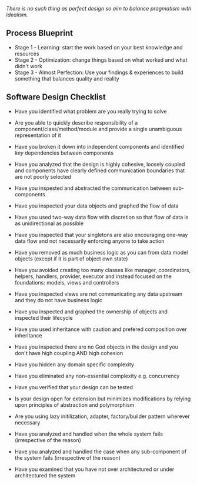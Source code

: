 *There is no such thing as perfect design so aim to balance pragmatism with idealism.*

## Process Blueprint 

- Stage 1 - Learning: start the work based on your best knowledge and resources
- Stage 2 - Optimization: change things based on what worked and what didn't work
- Stage 3 - Almost Perfection: Use your findings & experiences to build something that balances quality and reality

## Software Design Checklist

- Have you identified what problem are you really trying to solve

- Are you able to quickly describe responsibility of a component/class/method/module and provide a single unambiguous representation of it

- Have you broken it down into independent components and identified *key* dependencies between components 

- Have you analyzed that the design is highly cohesive, loosely coupled and components have clearly defined communication boundaries that are not poorly selected

- Have you inspested and abstracted the communication between sub-components

- Have you inspected your data objects and graphed the flow of data

- Have you used two-way data flow with discretion so that flow of data is as unidirectional as possible

- Have you inspected that your singletons are also encouraging one-way data flow and not necessarily enforcing anyone to take action

- Have you removed as much business logic as you can from data model objects (except if it is part of object own state)

- Have you avoided creating too many classes like manager, coordinators, helpers, handlers, provider, executor and instead focused on the foundations: models, views and controllers

- Have you inspected views are not communicating any data upstream and they do not have business logic

- Have you inspected and graphed the ownership of objects and inspected their lifecycle

- Have you used inheritance with caution and prefered composition over inheritance

- Have you inspected there are no God objects in the design and you don't have high coupling AND high cohesion

- Have you hidden any domain specific complexity 

- Have you eliminated any non-essential complexity e.g. concurrency

- Have you verified that your design can be tested

- Is your design open for extension but minimizes modifications by relying upon principles of abstraction and polymorphism

- Are you using lazy initilization, adapter, factory/builder pattern wherever necessary

- Have you analyzed and handled when the whole system fails (irrespective of the reason)

- Have you analyzed and handled the case when any sub-component of the system fails (irrespective of the reason)

- Have you examined that you have not over architectured or under architectured the system
